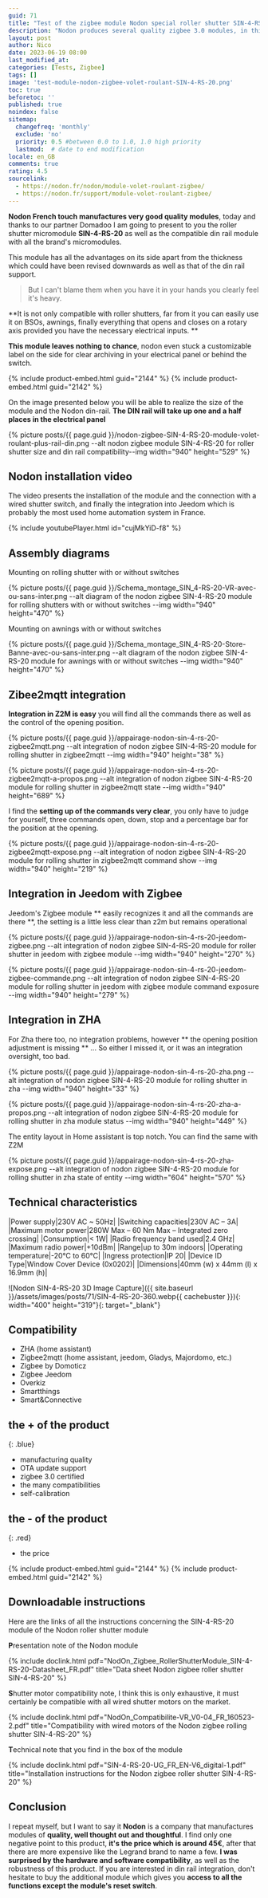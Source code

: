 ```yaml
---
guid: 71
title: "Test of the zigbee module Nodon special roller shutter SIN-4-RS-20"
description: "Nodon produces several quality zigbee 3.0 modules, in this article I will introduce the SIN-4-RS-20 roller shutter control module"
layout: post
author: Nico
date: 2023-06-19 08:00
last_modified_at: 
categories: [Tests, Zigbee]
tags: []
image: 'test-module-nodon-zigbee-volet-roulant-SIN-4-RS-20.png'
toc: true
beforetoc: ''
published: true
noindex: false
sitemap:
  changefreq: 'monthly'
  exclude: 'no'
  priority: 0.5 #between 0.0 to 1.0, 1.0 high priority
  lastmod:  # date to end modification
locale: en_GB
comments: true
rating: 4.5
sourcelink:
  - https://nodon.fr/nodon/module-volet-roulant-zigbee/
  - https://nodon.fr/support/module-volet-roulant-zigbee/
---
```


**Nodon French touch manufactures very good quality modules**, today and thanks to our partner Domadoo I am going to present to you the roller shutter micromodule **SIN-4-RS-20** as well as the compatible din rail module with all the brand's micromodules.

This module has all the advantages on its side apart from the thickness which could have been revised downwards as well as that of the din rail support.

> But I can't blame them when you have it in your hands you clearly feel it's heavy.

**It is not only compatible with roller shutters, far from it you can easily use it on BSOs, awnings, finally everything that opens and closes on a rotary axis provided you have the necessary electrical inputs. **

**This module leaves nothing to chance**, nodon even stuck a customizable label on the side for clear archiving in your electrical panel or behind the switch.

{% include product-embed.html guid="2144" %}
{% include product-embed.html guid="2142" %}

On the image presented below you will be able to realize the size of the module and the Nodon din-rail. **The DIN rail will take up one and a half places in the electrical panel**

{% picture posts/{{ page.guid }}/nodon-zigbee-SIN-4-RS-20-module-volet-roulant-plus-rail-din.png --alt nodon zigbee module SIN-4-RS-20 for roller shutter size and din rail compatibility--img width="940" height="529" %}

## Nodon installation video

The video presents the installation of the module and the connection with a wired shutter switch, and finally the integration into Jeedom which is probably the most used home automation system in France.

{% include youtubePlayer.html id="cujMkYiD-f8" %}

## Assembly diagrams

Mounting on rolling shutter with or without switches

{% picture posts/{{ page.guid }}/Schema_montage_SIN_4-RS-20-VR-avec-ou-sans-inter.png --alt diagram of the nodon zigbee SIN-4-RS-20 module for rolling shutters with or without switches --img width="940" height="470" %}

Mounting on awnings with or without switches

{% picture posts/{{ page.guid }}/Schema_montage_SIN_4-RS-20-Store-Banne-avec-ou-sans-inter.png --alt diagram of the nodon zigbee SIN-4-RS-20 module for awnings with or without switches --img width="940" height="470" %}

## Zibee2mqtt integration

**Integration in Z2M is easy** you will find all the commands there as well as the control of the opening position.

{% picture posts/{{ page.guid }}/appairage-nodon-sin-4-rs-20-zigbee2mqtt.png --alt integration of nodon zigbee SIN-4-RS-20 module for rolling shutter in zigbee2mqtt --img width="940" height="38" %}

{% picture posts/{{ page.guid }}/appairage-nodon-sin-4-rs-20-zigbee2mqtt-a-propos.png --alt integration of nodon zigbee SIN-4-RS-20 module for rolling shutter in zigbee2mqtt state --img width="940" height="689" %}

I find the **setting up of the commands very clear**, you only have to judge for yourself, three commands open, down, stop and a percentage bar for the position at the opening.

{% picture posts/{{ page.guid }}/appairage-nodon-sin-4-rs-20-zigbee2mqtt-expose.png --alt integration of nodon zigbee SIN-4-RS-20 module for rolling shutter in zigbee2mqtt command show --img width="940" height="219" %}

## Integration in Jeedom with Zigbee

Jeedom's Zigbee module ** easily recognizes it and all the commands are there **, the setting is a little less clear than z2m but remains operational

{% picture posts/{{ page.guid }}/appairage-nodon-sin-4-rs-20-jeedom-zigbee.png --alt integration of nodon zigbee SIN-4-RS-20 module for roller shutter in jeedom with zigbee module --img width="940" height="270" %}

{% picture posts/{{ page.guid }}/appairage-nodon-sin-4-rs-20-jeedom-zigbee-commande.png --alt integration of nodon zigbee SIN-4-RS-20 module for rolling shutter in jeedom with zigbee module command exposure --img width="940" height="279" %}

## Integration in ZHA

For Zha there too, no integration problems, however ** the opening position adjustment is missing ** ... So either I missed it, or it was an integration oversight, too bad.

{% picture posts/{{ page.guid }}/appairage-nodon-sin-4-rs-20-zha.png --alt integration of nodon zigbee SIN-4-RS-20 module for rolling shutter in zha --img width="940" height="33" %}

{% picture posts/{{ page.guid }}/appairage-nodon-sin-4-rs-20-zha-a-propos.png --alt integration of nodon zigbee SIN-4-RS-20 module for rolling shutter in zha module status --img width="940" height="449" %}

The entity layout in Home assistant is top notch. You can find the same with Z2M

{% picture posts/{{ page.guid }}/appairage-nodon-sin-4-rs-20-zha-expose.png --alt integration of nodon zigbee SIN-4-RS-20 module for rolling shutter in zha state of entity --img width="604" height="570" %}


## Technical characteristics

|Power supply|230V AC ~ 50Hz|
|Switching capacities|230V AC – 3A|
|Maximum motor power|280W Max – 60 Nm Max – Integrated zero crossing|
|Consumption|< 1W|
|Radio frequency band used|2.4 GHz|
|Maximum radio power|+10dBm|
|Range|up to 30m indoors|
|Operating temperature|-20°C to 60°C|
|Ingress protection|IP 20|
|Device ID Type|Window Cover Device (0x0202)|
|Dimensions|40mm (w) x 44mm (l) x 16.9mm (h)|

![Nodon SIN-4-RS-20 3D Image Capture]({{ site.baseurl }}/assets/images/posts/71/SIN-4-RS-20-360.webp{{ cachebuster }}){: width="400" height="319"}{: target="_blank"}

## Compatibility

- ZHA (home assistant)
- Zigbee2mqtt (home assistant, jeedom, Gladys, Majordomo, etc.)
- Zigbee by Domoticz
- Zigbee Jeedom
- Overkiz
- Smartthings
- Smart&Connective

## **the + of the product**
{: .blue}
- manufacturing quality
- OTA update support
- zigbee 3.0 certified
- the many compatibilities
- self-calibration

## **the - of the product**
{: .red}

- the price

{% include product-embed.html guid="2144" %}
{% include product-embed.html guid="2142" %}

## Downloadable instructions

Here are the links of all the instructions concerning the SIN-4-RS-20 module of the Nodon roller shutter module

**P**resentation note of the Nodon module

{% include doclink.html pdf="NodOn_Zigbee_RollerShutterModule_SIN-4-RS-20-Datasheet_FR.pdf" title="Data sheet Nodon zigbee roller shutter SIN-4-RS-20" %}

**S**hutter motor compatibility note, I think this is only exhaustive, it must certainly be compatible with all wired shutter motors on the market.

{% include doclink.html pdf="NodOn_Compatibilite-VR_V0-04_FR_160523-2.pdf" title="Compatibility with wired motors of the Nodon zigbee rolling shutter SIN-4-RS-20" %}

**T**echnical note that you find in the box of the module

{% include doclink.html pdf="SIN-4-RS-20-UG_FR_EN-V6_digital-1.pdf" title="Installation instructions for the Nodon zigbee roller shutter SIN-4-RS-20" %}

## Conclusion

I repeat myself, but I want to say it **Nodon** is a company that manufactures modules of **quality, well thought out and thoughtful**. I find only one negative point to this product, **it's the price which is around 45€**, after that there are more expensive like the Legrand brand to name a few. **I was surprised by the hardware and software compatibility**, as well as the robustness of this product. If you are interested in din rail integration, don't hesitate to buy the additional module which gives you **access to all the functions except the module's reset switch**.
